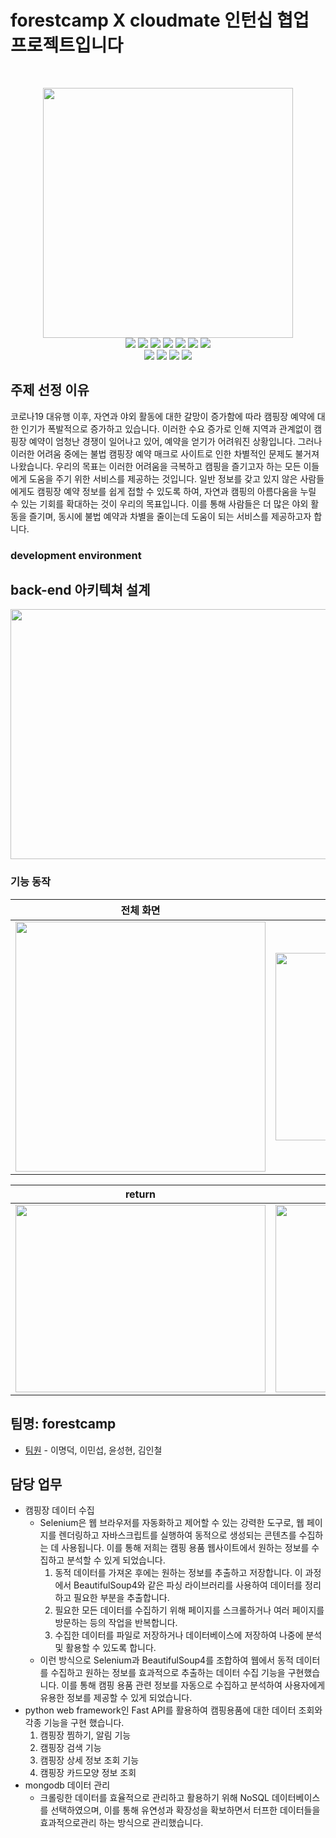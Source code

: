 # forestcamp X cloudmate 인턴십 협업 프로젝트입니다



<br>
<p align="center">
<img width="400px" src="https://github.com/LeeMyungdeok/forestcamp/assets/115915362/1b353e95-3818-4f7b-a253-0f9b0679acc8">
<br>
<img src= "https://img.shields.io/badge/Javascript-F7DF1E?style=flat-square&logo=JavaScript&logoColor=white" />
<img src= "https://img.shields.io/badge/nodedotjs-339933?style=flat-square&logo=nodedotjs&logoColor=white" />
<img src= "https://img.shields.io/badge/mysql-4479A1?style=flat-square&logo=mysql&logoColor=white" />
<img src= "https://img.shields.io/badge/mongodb-47A248?style=flat-square&logo=mongodb&logoColor=white" />
<img src= "https://img.shields.io/badge/CSS3-1572B6?style=flat-square&logo=CSS3&logoColor=white" />
<img src= "https://img.shields.io/badge/Python-3776AB?style=flat-square&logo=Python&logoColor=white" />
<img src= "https://img.shields.io/badge/react-61DAFB?style=flat-square&logo=react&logoColor=white" />
<br>
<img src= "https://img.shields.io/badge/amazonec2-FF9900?style=flat-square&logo=amazonec2&logoColor=white" />
<img src= "https://img.shields.io/badge/amazonsimpleemailservice-DD344C?style=flat-square&logo=amazonsimpleemailservice&logoColor=white" />
<img src= "https://img.shields.io/badge/docker-2496ED?style=flat-square&logo=docker&logoColor=white" />
<img src= "https://img.shields.io/badge/inux-FCC624?style=flat-square&logo=linux&logoColor=white" />
<br>
</p>

## 주제 선정 이유
코로나19 대유행 이후, 자연과 야외 활동에 대한 갈망이 증가함에 따라 캠핑장 예약에 대한 인기가 폭발적으로 증가하고 있습니다. 이러한 수요 증가로 인해 지역과 관계없이 캠핑장 예약이 엄청난 경쟁이 일어나고 있어, 예약을 얻기가 어려워진 상황입니다. 그러나 이러한 어려움 중에는 불법 캠핑장 예약 매크로 사이트로 인한 차별적인 문제도 불거져 나왔습니다.
우리의 목표는 이러한 어려움을 극복하고 캠핑을 즐기고자 하는 모든 이들에게 도움을 주기 위한 서비스를 제공하는 것입니다. 일반 정보를 갖고 있지 않은 사람들에게도 캠핑장 예약 정보를 쉽게 접할 수 있도록 하여, 자연과 캠핑의 아름다움을 누릴 수 있는 기회를 확대하는 것이 우리의 목표입니다. 이를 통해 사람들은 더 많은 야외 활동을 즐기며, 동시에 불법 예약과 차별을 줄이는데 도움이 되는 서비스를 제공하고자 합니다.

### development environment



## back-end 아키텍쳐 설계

<p align="center">
<img src='https://github.com/seonghtun/ForestCamp/assets/74886046/8edd99e9-d122-4c1a-8502-a4b379807b5f' width='600px' height='400px'>
</p>

### 기능 동작
|                전체 화면             |                sign up               |
| :----------------------------------: | :----------------------------------: | 
| <img src='https://github.com/LeeMyungdeok/forestcamp/assets/115915362/e0d33021-77ed-43f4-bdf3-d72507daa963' width='400px' height='400px'> | <img src='https://github.com/LeeMyungdeok/forestcamp/assets/115915362/e7ae0496-4111-4ff8-9853-3bb2c9468325' width='400px' height='300px'>  |

|                return              |                rental               |
| :----------------------------------: | :----------------------------------: |
| <img src='https://github.com/LeeMyungdeok/forestcamp/assets/115915362/29467aa2-07ac-4fa5-be32-447cbd0f7abe' width='400px' height='300px'> | <img src='https://github.com/LeeMyungdeok/forestcamp/assets/115915362/90a81ef9-52b3-404b-8c24-9a329da9c126' width='400px' height='300px'> |


## 팀명: forestcamp

* [팀원](링크) - 이명덕, 이민섭, 윤성현, 김인철

## 담당 업무
- 캠핑장 데이터 수집
  - Selenium은 웹 브라우저를 자동화하고 제어할 수 있는 강력한 도구로, 웹 페이지를 렌더링하고 자바스크립트를 실행하여 동적으로 생성되는 콘텐츠를 수집하는 데 사용됩니다. 이를 통해 저희는 캠핑 용품 웹사이트에서 원하는 정보를 수집하고 분석할 수 있게 되었습니다.
    1. 동적 데이터를 가져온 후에는 원하는 정보를 추출하고 저장합니다. 이 과정에서 BeautifulSoup4와 같은 파싱 라이브러리를 사용하여 데이터를 정리하고 필요한 부분을 추출합니다.
    2. 필요한 모든 데이터를 수집하기 위해 페이지를 스크롤하거나 여러 페이지를 방문하는 등의 작업을 반복합니다.
    3. 수집한 데이터를 파일로 저장하거나 데이터베이스에 저장하여 나중에 분석 및 활용할 수 있도록 합니다.
  - 이런 방식으로 Selenium과 BeautifulSoup4를 조합하여 웹에서 동적 데이터를 수집하고 원하는 정보를 효과적으로 추출하는 데이터 수집 기능을 구현했습니다. 이를 통해 캠핑 용품 관련 정보를 자동으로 수집하고 분석하여 사용자에게 유용한 정보를 제공할 수 있게 되었습니다.
- python web framework인 Fast API를 활용하여 캠핑용품에 대한 데이터 조회와 각종 기능을 구현 했습니다.
  1. 캠핑장 찜하기, 알림 기능
  2. 캠핑장 검색 기능
  3. 캠핑장 상세 정보 조회 기능
  4. 캠핑장 카드모양 정보 조회
- mongodb 데이터 관리 
  - 크롤링한 데이터를 효율적으로 관리하고 활용하기 위해 NoSQL 데이터베이스를 선택하였으며, 이를 통해 유연성과 확장성을 확보하면서 터프한 데이터들을 효과적으로관리 하는 방식으로 관리했습니다. 
